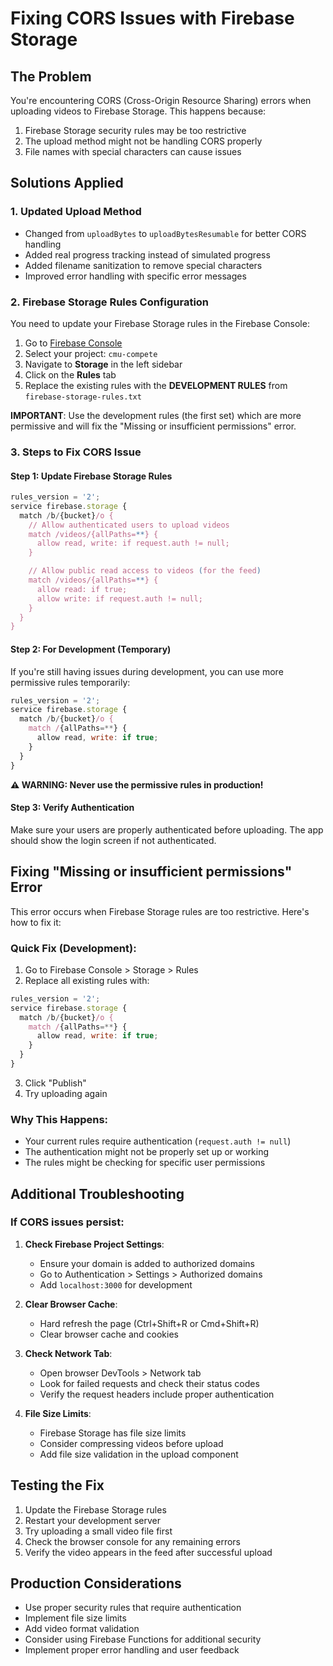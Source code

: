 # Fixing CORS Issues with Firebase Storage

## The Problem

You're encountering CORS (Cross-Origin Resource Sharing) errors when uploading videos to Firebase Storage. This happens because:

1. Firebase Storage security rules may be too restrictive
2. The upload method might not be handling CORS properly
3. File names with special characters can cause issues

## Solutions Applied

### 1. Updated Upload Method

- Changed from `uploadBytes` to `uploadBytesResumable` for better CORS handling
- Added real progress tracking instead of simulated progress
- Added filename sanitization to remove special characters
- Improved error handling with specific error messages

### 2. Firebase Storage Rules Configuration

You need to update your Firebase Storage rules in the Firebase Console:

1. Go to [Firebase Console](https://console.firebase.google.com/)
2. Select your project: `cmu-compete`
3. Navigate to **Storage** in the left sidebar
4. Click on the **Rules** tab
5. Replace the existing rules with the **DEVELOPMENT RULES** from `firebase-storage-rules.txt`

**IMPORTANT**: Use the development rules (the first set) which are more permissive and will fix the "Missing or insufficient permissions" error.

### 3. Steps to Fix CORS Issue

#### Step 1: Update Firebase Storage Rules

```javascript
rules_version = '2';
service firebase.storage {
  match /b/{bucket}/o {
    // Allow authenticated users to upload videos
    match /videos/{allPaths=**} {
      allow read, write: if request.auth != null;
    }

    // Allow public read access to videos (for the feed)
    match /videos/{allPaths=**} {
      allow read: if true;
      allow write: if request.auth != null;
    }
  }
}
```

#### Step 2: For Development (Temporary)

If you're still having issues during development, you can use more permissive rules temporarily:

```javascript
rules_version = '2';
service firebase.storage {
  match /b/{bucket}/o {
    match /{allPaths=**} {
      allow read, write: if true;
    }
  }
}
```

**⚠️ WARNING: Never use the permissive rules in production!**

#### Step 3: Verify Authentication

Make sure your users are properly authenticated before uploading. The app should show the login screen if not authenticated.

## Fixing "Missing or insufficient permissions" Error

This error occurs when Firebase Storage rules are too restrictive. Here's how to fix it:

### Quick Fix (Development):

1. Go to Firebase Console > Storage > Rules
2. Replace all existing rules with:

```javascript
rules_version = '2';
service firebase.storage {
  match /b/{bucket}/o {
    match /{allPaths=**} {
      allow read, write: if true;
    }
  }
}
```

3. Click "Publish"
4. Try uploading again

### Why This Happens:

- Your current rules require authentication (`request.auth != null`)
- The authentication might not be properly set up or working
- The rules might be checking for specific user permissions

## Additional Troubleshooting

### If CORS issues persist:

1. **Check Firebase Project Settings**:

   - Ensure your domain is added to authorized domains
   - Go to Authentication > Settings > Authorized domains
   - Add `localhost:3000` for development

2. **Clear Browser Cache**:

   - Hard refresh the page (Ctrl+Shift+R or Cmd+Shift+R)
   - Clear browser cache and cookies

3. **Check Network Tab**:

   - Open browser DevTools > Network tab
   - Look for failed requests and check their status codes
   - Verify the request headers include proper authentication

4. **File Size Limits**:
   - Firebase Storage has file size limits
   - Consider compressing videos before upload
   - Add file size validation in the upload component

## Testing the Fix

1. Update the Firebase Storage rules
2. Restart your development server
3. Try uploading a small video file first
4. Check the browser console for any remaining errors
5. Verify the video appears in the feed after successful upload

## Production Considerations

- Use proper security rules that require authentication
- Implement file size limits
- Add video format validation
- Consider using Firebase Functions for additional security
- Implement proper error handling and user feedback
